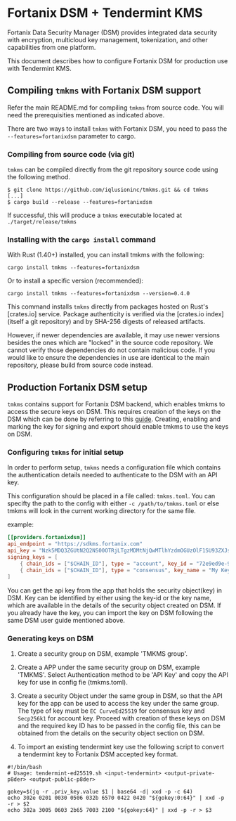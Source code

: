# Fortanix DSM + Tendermint KMS

Fortanix Data Security Manager (DSM) provides integrated data security with encryption, multicloud key management, tokenization, and other capabilities from one platform. 

This document describes how to configure Fortanix DSM for production use with Tendermint KMS.

## Compiling `tmkms` with Fortanix DSM support

Refer the main README.md for compiling `tmkms`
from source code. You will need the prerequisities mentioned as indicated above.

There are two ways to install `tmkms` with Fortanix DSM, you need to pass the `--features=fortanixdsm` parameter to cargo.

### Compiling from source code (via git)

`tmkms` can be compiled directly from the git repository source code using the
following method.

```
$ git clone https://github.com/iqlusioninc/tmkms.git && cd tmkms
[...]
$ cargo build --release --features=fortanixdsm
```

If successful, this will produce a `tmkms` executable located at
`./target/release/tmkms`

### Installing with the `cargo install` command

With Rust (1.40+) installed, you can install tmkms with the following:

```
cargo install tmkms --features=fortanixdsm
```

Or to install a specific version (recommended):

```
cargo install tmkms --features=fortanixdsm --version=0.4.0
```

This command installs `tmkms` directly from packages hosted on Rust's
[crates.io] service. Package authenticity is verified via the
[crates.io index] (itself a git repository) and by SHA-256 digests of
released artifacts.

However, if newer dependencies are available, it may use newer versions
besides the ones which are "locked" in the source code repository. We
cannot verify those dependencies do not contain malicious code. If you would
like to ensure the dependencies in use are identical to the main repository,
please build from source code instead.

## Production Fortanix DSM setup

`tmkms` contains support for Fortanix DSM backend, which enables tmkms to access the secure keys on DSM. This requires creation of the keys on the DSM which can be done by referring to this [guide](https://support.fortanix.com/hc/en-us/articles/360038354592-User-s-Guide-Fortanix-Data-Security-Manager-Key-Lifecycle-Management). Creating, enabling and marking the key for signing and export should enable tmkms to use the keys on DSM.

### Configuring `tmkms` for initial setup

In order to perform setup, `tmkms` needs a  configuration file which
contains the authentication details needed to authenticate to the DSM with an API key.

This configuration should be placed in a file called: `tmkms.toml`.
You can specifty the path to the config with either `-c /path/to/tmkms.toml` or else tmkms will look in the current working directory for the same file.

example: 

```toml
[[providers.fortanixdsm]]
api_endpoint = "https://sdkms.fortanix.com"
api_key = "Nzk5MDQ3ZGUtN2Q2NS00OTRjLTgzMDMtNjQwMTlhYzdmOGUzOlF1SU93ZXJsOFU4VUdEWEdQMmx1dFJOVjlvMTRSd3lhNnVDNVNhVkpZOVhzYVgyc0pOVGRQVGJ0RjZJdmVLMy00X05iTEhxMkowamF3UGVPaXJEWEd3"
signing_keys = [
    { chain_ids = ["$CHAIN_ID"], type = "account", key_id = "72e9ed9e-9eb4-46bd-a135-e78ed9bfd611" },
    { chain_ids = ["$CHAIN_ID"], type = "consensus", key_name = "My Key" },
]
```
You can get the api key from the app that holds the security object(key) in DSM. Key can be identified by either using the key-id or the key name, which are available in the details of the security object created on DSM. If you already have the key, you can import the key on DSM following the same DSM user guide mentioned above.

### Generating keys on DSM
1. Create a security group on DSM, example 'TMKMS group'.
2. Create a APP under the same security group on DSM, example 'TMKMS'. Select Authentication method to be 'API Key' and copy the API key for use in config fie (tmkms.toml).

3. Create a security Object under the same group in DSM, so that the API key for the app can be used to access the key under the same group. The type of key must be `EC CurveEd25519` for consensus key and `Secp256k1` for account key. Proceed with creation of these keys on DSM and the required key ID has to be passed in the config file, this can be obtained from the details on the security object section on DSM.
4. To import an existing tendermint key use the following script to convert a tendermint key to Fortanix DSM accepted key format.
```
#!/bin/bash
# Usage: tendermint-ed25519.sh <input-tendermint> <output-private-p8der> <output-public-p8der>

gokey=$(jq -r .priv_key.value $1 | base64 -d| xxd -p -c 64)
echo 302e 0201 0030 0506 032b 6570 0422 0420 "${gokey:0:64}" | xxd -p -r > $2
echo 302a 3005 0603 2b65 7003 2100 "${gokey:64}" | xxd -p -r > $3
```
